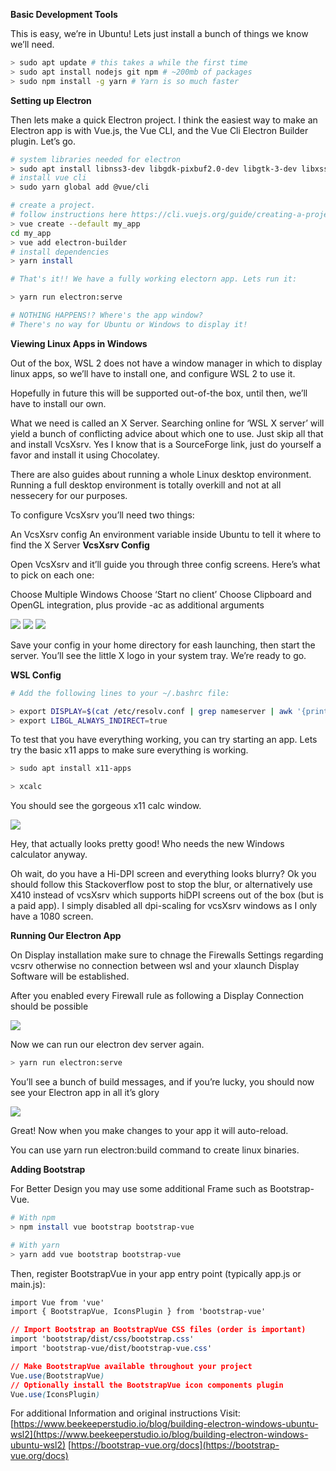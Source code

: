 **Basic Development Tools**

This is easy, we’re in Ubuntu! Lets just install a bunch of things we know we’ll need.
```bash
> sudo apt update # this takes a while the first time
> sudo apt install nodejs git npm # ~200mb of packages
> sudo npm install -g yarn # Yarn is so much faster
```
**Setting up Electron**

Then lets make a quick Electron project. I think the easiest way to make an Electron app is with Vue.js, the Vue CLI, and the Vue Cli Electron Builder plugin. Let’s go.

```bash
# system libraries needed for electron
> sudo apt install libnss3-dev libgdk-pixbuf2.0-dev libgtk-3-dev libxss-dev
# install vue cli
> sudo yarn global add @vue/cli

# create a project.
# follow instructions here https://cli.vuejs.org/guide/creating-a-project.html#vue-create
> vue create --default my_app
cd my_app
> vue add electron-builder
# install dependencies
> yarn install

# That's it!! We have a fully working electorn app. Lets run it:

> yarn run electron:serve

# NOTHING HAPPENS!? Where's the app window?
# There's no way for Ubuntu or Windows to display it!
```
**Viewing Linux Apps in Windows**

Out of the box, WSL 2 does not have a window manager in which to display linux apps, so we’ll have to install one, and configure WSL 2 to use it.

Hopefully in future this will be supported out-of-the box, until then, we’ll have to install our own.

What we need is called an X Server. Searching online for ‘WSL X server’ will yield a bunch of conflicting advice about which one to use. Just skip all that and install VcsXsrv. Yes I know that is a SourceForge link, just do yourself a favor and install it using Chocolatey.

There are also guides about running a whole Linux desktop environment. Running a full desktop environment is totally overkill and not at all nessecery for our purposes.

To configure VcsXsrv you’ll need two things:

An VcsXsrv config
An environment variable inside Ubuntu to tell it where to find the X Server
**VcsXsrv Config**

Open VcsXsrv and it’ll guide you through three config screens. Here’s what to pick on each one:

Choose Multiple Windows
Choose ‘Start no client’
Choose Clipboard and OpenGL integration, plus provide -ac as additional arguments

![](uploads/f5a9e5e612169a230fec7d01ddb7e249/vcx-1-3ee1bba39c26369340e6af06c883fb54368cda311b43c39b2e29e3736c1399e7.png)
![](uploads/d2f4e1afce54267c38d9848b2f59970d/vcx-2-315ebc9e09f9e5ea85fcc20884ecb613b6c0c5140ddc6f093ad9e92c6a66c54a.png)
![](uploads/6db40fe4226ea62137c038338c395c40/vcx-3-d932bfd3461c30edffef28722d9e7f4ad27c29a9120530ee517841c2da382bab.png)

Save your config in your home directory for eash launching, then start the server. You’ll see the little X logo in your system tray. We’re ready to go.

**WSL Config**

```bash
# Add the following lines to your ~/.bashrc file:

> export DISPLAY=$(cat /etc/resolv.conf | grep nameserver | awk '{print $2}'):0
> export LIBGL_ALWAYS_INDIRECT=true
```
To test that you have everything working, you can try starting an app. Lets try the basic x11 apps to make sure everything is working.

```bash
> sudo apt install x11-apps

> xcalc
```
You should see the gorgeous x11 calc window.

![](uploads/6c155031eab521872164adab8a9c6312/xcalc-ab2c6e4475a874ab280cb9eb0b59f5aa9ab31fd9c5fa57d0e94c9a8c1cec6761.png)

Hey, that actually looks pretty good! Who needs the new Windows calculator anyway.

Oh wait, do you have a Hi-DPI screen and everything looks blurry? Ok you should follow this Stackoverflow post to stop the blur, or alternatively use X410 instead of vcsXsrv which supports hiDPI screens out of the box (but is a paid app). I simply disabled all dpi-scaling for vcsXsrv windows as I only have a 1080 screen.

**Running Our Electron App**

On Display installation make sure to chnage the Firewalls Settings regarding vcsrv otherwise no connection between wsl and your xlaunch Display Software will be established.

After you enabled every Firewall rule as following a Display Connection should be possible

![](uploads/a32d5aaf749912622dc1cf0d7f539246/Screenshot_21.png)

Now we can run our electron dev server again.
```bash
> yarn run electron:serve
```
You’ll see a bunch of build messages, and if you’re lucky, you should now see your Electron app in all it’s glory

![](uploads/50eecf85aee3f3d725e13de549d9f990/electron-window-cdb85ecb0c8b49fc4420c313767e7e332a6f1185fe5c5cea9934b2cb5c33fb1f.png)

Great! Now when you make changes to your app it will auto-reload.

You can use yarn run electron:build command to create linux binaries.

**Adding Bootstrap**

For Better Design you may use some additional Frame such as Bootstrap-Vue.
```bash
# With npm
> npm install vue bootstrap bootstrap-vue

# With yarn
> yarn add vue bootstrap bootstrap-vue
```
Then, register BootstrapVue in your app entry point (typically app.js or main.js):
```css
import Vue from 'vue'
import { BootstrapVue, IconsPlugin } from 'bootstrap-vue'

// Import Bootstrap an BootstrapVue CSS files (order is important)
import 'bootstrap/dist/css/bootstrap.css'
import 'bootstrap-vue/dist/bootstrap-vue.css'

// Make BootstrapVue available throughout your project
Vue.use(BootstrapVue)
// Optionally install the BootstrapVue icon components plugin
Vue.use(IconsPlugin)
```

For additional Information and original instructions Visit:
[https://www.beekeeperstudio.io/blog/building-electron-windows-ubuntu-wsl2](https://www.beekeeperstudio.io/blog/building-electron-windows-ubuntu-wsl2)
[https://bootstrap-vue.org/docs](https://bootstrap-vue.org/docs)